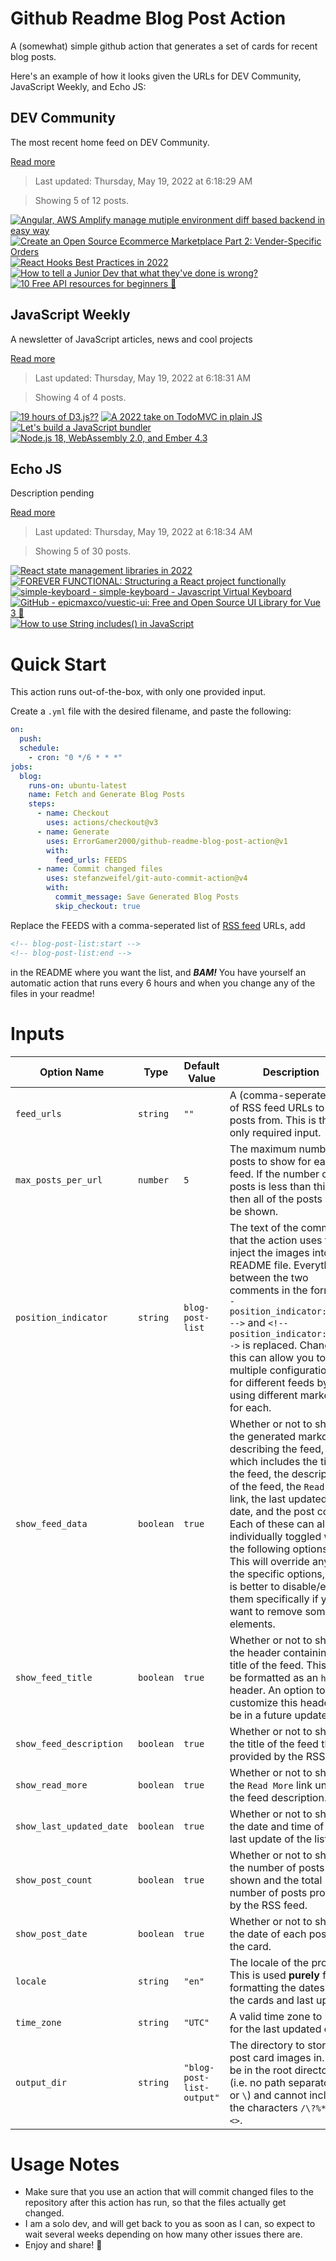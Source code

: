 # Github Readme Blog Post Action

A (somewhat) simple github action that generates a set of cards for recent blog posts.

Here's an example of how it looks given the URLs for DEV Community, JavaScript Weekly, and Echo JS:

<!-- post-list:start -->
## DEV Community

The most recent home feed on DEV Community.

[Read more](https://dev.to)
> Last updated: Thursday, May 19, 2022 at 6:18:29 AM

> Showing 5 of 12 posts.

[![Angular, AWS Amplify manage mutiple environment diff based backend in easy way](https://raw.githubusercontent.com/ErrorGamer2000/github-readme-blog-post-action/main/generated_files/DEV_Community/Angular__AWS_Amplify_manage_mutiple_environment_diff_based_backend_in_easy_way.svg)](https://dev.to/sefatanam/angular-aws-amplify-manage-mutiple-environment-diff-based-backend-in-easy-way-38c1)
[![Create an Open Source Ecommerce Marketplace Part 2: Vender-Specific Orders](https://raw.githubusercontent.com/ErrorGamer2000/github-readme-blog-post-action/main/generated_files/DEV_Community/Create_an_Open_Source_Ecommerce_Marketplace_Part_2__Vender-Specific_Orders.svg)](https://dev.to/medusajs/create-an-open-source-ecommerce-marketplace-part-2-vender-specific-orders-1m80)
[![React Hooks Best Practices in 2022](https://raw.githubusercontent.com/ErrorGamer2000/github-readme-blog-post-action/main/generated_files/DEV_Community/React_Hooks_Best_Practices_in_2022.svg)](https://dev.to/kuldeeptarapara/react-hooks-best-practices-in-2022-4bh0)
[![How to tell a Junior Dev that what they've done is wrong?](https://raw.githubusercontent.com/ErrorGamer2000/github-readme-blog-post-action/main/generated_files/DEV_Community/How_to_tell_a_Junior_Dev_that_what_they've_done_is_wrong_.svg)](https://dev.to/nombrekeff/how-to-tell-a-junior-dev-that-what-theyve-done-is-wrong-4igo)
[![10 Free API resources for beginners 🤩](https://raw.githubusercontent.com/ErrorGamer2000/github-readme-blog-post-action/main/generated_files/DEV_Community/10_Free_API_resources_for_beginners_🤩.svg)](https://dev.to/gulshanaggarwal/10-free-api-resources-for-beginners-11ia)


## JavaScript Weekly

A newsletter of JavaScript articles, news and cool projects

[Read more](https://javascriptweekly.com/)
> Last updated: Thursday, May 19, 2022 at 6:18:31 AM

> Showing 4 of 4 posts.

[![19 hours of D3.js??](https://raw.githubusercontent.com/ErrorGamer2000/github-readme-blog-post-action/main/generated_files/JavaScript_Weekly/19_hours_of_D3.js__.svg)](https://javascriptweekly.com/issues/589)
[![A 2022 take on TodoMVC in plain JS](https://raw.githubusercontent.com/ErrorGamer2000/github-readme-blog-post-action/main/generated_files/JavaScript_Weekly/A_2022_take_on_TodoMVC_in_plain_JS.svg)](https://javascriptweekly.com/issues/588)
[![Let's build a JavaScript bundler](https://raw.githubusercontent.com/ErrorGamer2000/github-readme-blog-post-action/main/generated_files/JavaScript_Weekly/Let's_build_a_JavaScript_bundler.svg)](https://javascriptweekly.com/issues/587)
[![Node.js 18, WebAssembly 2.0, and Ember 4.3](https://raw.githubusercontent.com/ErrorGamer2000/github-readme-blog-post-action/main/generated_files/JavaScript_Weekly/Node.js_18__WebAssembly_2.0__and_Ember_4.3.svg)](https://javascriptweekly.com/issues/586)


## Echo JS

Description pending

[Read more](
http://www.echojs.com
)
> Last updated: Thursday, May 19, 2022 at 6:18:34 AM

> Showing 5 of 30 posts.

[![React state management libraries in 2022](https://raw.githubusercontent.com/ErrorGamer2000/github-readme-blog-post-action/main/generated_files/_Echo_JS_/React_state_management_libraries_in_2022.svg)](http://www.albertgao.xyz/2022/02/19/react-state-management-libraries-2022/index.html)
[![FOREVER FUNCTIONAL: Structuring a React project functionally](https://raw.githubusercontent.com/ErrorGamer2000/github-readme-blog-post-action/main/generated_files/_Echo_JS_/FOREVER_FUNCTIONAL__Structuring_a_React_project_functionally.svg)](https://blog.openreplay.com/forever-functional-structuring-a-react-project-functionally)
[![simple-keyboard - simple-keyboard - Javascript Virtual Keyboard](https://raw.githubusercontent.com/ErrorGamer2000/github-readme-blog-post-action/main/generated_files/_Echo_JS_/simple-keyboard_-_simple-keyboard_-_Javascript_Virtual_Keyboard.svg)](
https://hodgef.com/simple-keyboard/
)
[![GitHub - epicmaxco/vuestic-ui: Free and Open Source UI Library for Vue 3 🤘](https://raw.githubusercontent.com/ErrorGamer2000/github-readme-blog-post-action/main/generated_files/_Echo_JS_/GitHub_-_epicmaxco_vuestic-ui__Free_and_Open_Source_UI_Library_for_Vue_3_🤘.svg)](https://github.com/epicmaxco/vuestic-ui)
[![How to use String includes() in JavaScript](https://raw.githubusercontent.com/ErrorGamer2000/github-readme-blog-post-action/main/generated_files/_Echo_JS_/How_to_use_String_includes()_in_JavaScript.svg)](https://www.youtube.com/watch?v=j30ApITjrhY)


<!-- post-list:end -->

# Quick Start

This action runs out-of-the-box, with only one provided input.

Create a `.yml` file with the desired filename, and paste the following:

```yml
on:
  push:
  schedule:
    - cron: "0 */6 * * *"
jobs:
  blog:
    runs-on: ubuntu-latest
    name: Fetch and Generate Blog Posts
    steps:
      - name: Checkout
        uses: actions/checkout@v3
      - name: Generate
        uses: ErrorGamer2000/github-readme-blog-post-action@v1
        with:
          feed_urls: FEEDS
      - name: Commit changed files
        uses: stefanzweifel/git-auto-commit-action@v4
        with:
          commit_message: Save Generated Blog Posts
          skip_checkout: true
```

Replace the FEEDS with a comma-seperated list of [RSS feed](https://rss.com/blog/how-do-rss-feeds-work/) URLs, add

```md
<!-- blog-post-list:start -->
<!-- blog-post-list:end -->
```

in the README where you want the list, and **_BAM!_** You have yourself an automatic action that runs every 6 hours and when you change any of the files in your readme!

# Inputs

<table>
  <thead>
    <tr>
      <th>Option Name</th>
      <th>Type</th>
      <th>Default Value</th>
      <th>Description</th>
    </tr>
  </thead>
  <tbody>
    <tr>
      <td><code>feed_urls</code></td>
      <td><code>string</code></td>
      <td><code>""</code></td>
      <td>A (comma-seperated) list of RSS feed URLs to load posts from. This is the only required input.</td>
    </tr>
    <tr>
      <td><code>max_posts_per_url</code></td>
      <td><code>number</code></td>
      <td><code>5</code></td>
      <td>The maximum number of posts to show for each feed. If the number of posts is less than this, then all of the posts will be shown.</td>
    </tr>
    <tr>
      <td><code>position_indicator</code></td>
      <td><code>string</code></td>
      <td><code>blog-post-list</code></td>
      <td>The text of the comments that the action uses to inject the images into the README file. Everything between the two comments in the form <code>&lt;!-- position_indicator:start --&gt;</code> and <code>&lt;!-- position_indicator:end --&gt;</code> is replaced. Changing this can allow you to use multiple configurations for different feeds by using different markers for each.</td>
    </tr>
    <tr>
      <td><code>show_feed_data</code></td>
      <td><code>boolean</code></td>
      <td><code>true</code></td>
      <td>Whether or not to show the generated markdown describing the feed, which includes the title of the feed, the description of the feed, the <code>Read More</code> link, the last updated date, and the post count. Each of these can also be individually toggled with the following options. This will override any of the specific options, so it is better to disable/enable them specifically if you want to remove some elements.</td>
    </tr>
    <tr>
      <td><code>show_feed_title</code></td>
      <td><code>boolean</code></td>
      <td><code>true</code></td>
      <td>Whether or not to show the header containing the title of the feed. This will be formatted as an <code>h2</code> header. An option to customize this header will be in a future update.</td>
    </tr>
    <tr>
      <td><code>show_feed_description</code></td>
      <td><code>boolean</code></td>
      <td><code>true</code></td>
      <td>Whether or not to show the title of the feed that is provided by the RSS feed.</td>
    </tr>
    <tr>
      <td><code>show_read_more</code></td>
      <td><code>boolean</code></td>
      <td><code>true</code></td>
      <td>Whether or not to show the <code>Read More</code> link under the feed description.</td>
    </tr>
    <tr>
      <td><code>show_last_updated_date</code></td>
      <td><code>boolean</code></td>
      <td><code>true</code></td>
      <td>Whether or not to show the date and time of the last update of the list.</td>
    </tr>
    <tr>
      <td><code>show_post_count</code></td>
      <td><code>boolean</code></td>
      <td><code>true</code></td>
      <td>Whether or not to show the number of posts shown and the total number of posts provided by the RSS feed.</td>
    </tr>
    <tr>
      <td><code>show_post_date</code></td>
      <td><code>boolean</code></td>
      <td><code>true</code></td>
      <td>Whether or not to show the date of each post on the card.</td>
    </tr>
    <tr>
      <td><code>locale</code></td>
      <td><code>string</code></td>
      <td><code>"en"</code></td>
      <td>The locale of the project. This is used <strong>purely</strong> for formatting the dates of the cards and last update.</td>
    </tr>
    <tr>
      <td><code>time_zone</code></td>
      <td><code>string</code></td>
      <td><code>"UTC"</code></td>
      <td>A valid time zone to use for the last updated date.</td>
    </tr>
    <tr>
      <td><code>output_dir</code></td>
      <td><code>string</code></td>
      <td><code>"blog-post-list-output"</code></td>
      <td>The directory to store the post card images in. Must be in the root directory (i.e. no path separators <code>/</code> or <code>\</code>) and cannot include the characters <code>/\?%*:|"&lt;&gt;</code>.</td>
    </tr>
<!--
    <tr>
      <td><code></code></td>
      <td><cde></cde></td>
      <td><code></code></td>
      <td></td>
    </tr>
-->
  </tbody>
</table>

# Usage Notes

- Make sure that you use an action that will commit changed files to the repository after this action has run, so that the files actually get changed.
- I am a solo dev, and will get back to you as soon as I can, so expect to wait several weeks depending on how many other issues there are.
- Enjoy and share! 🤗
